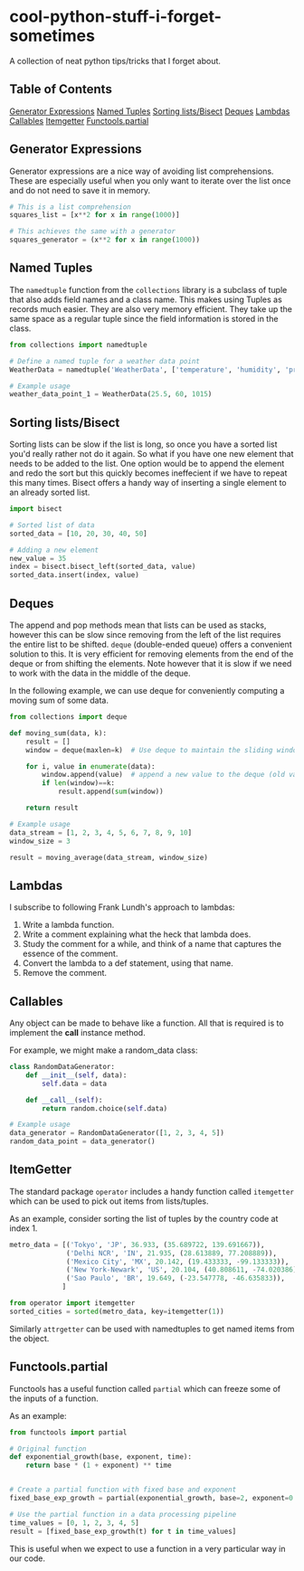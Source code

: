 # cool-python-stuff-i-forget-sometimes
A collection of neat python tips/tricks that I forget about.

## Table of Contents
[Generator Expressions](#generator-expressions)
[Named Tuples](#named-tuples)
[Sorting lists/Bisect](#sorting-listsbisect)
[Deques](#deques)
[Lambdas](#lambdas)
[Callables](#callables)
[Itemgetter](#itemgetter)
[Functools.partial](#functoolspartial)

## Generator Expressions

Generator expressions are a nice way of avoiding list comprehensions. These are especially useful when you only want to iterate over the list once and do not need to save it in memory.

```python
# This is a list comprehension
squares_list = [x**2 for x in range(1000)]

# This achieves the same with a generator
squares_generator = (x**2 for x in range(1000))
```

## Named Tuples

The `namedtuple` function from the `collections` library is a subclass of tuple that also adds field names and a class name. This makes using Tuples as records much easier. They are also very memory efficient. They take up the same space as a regular tuple since the field information is stored in the class.

```python
from collections import namedtuple

# Define a named tuple for a weather data point
WeatherData = namedtuple('WeatherData', ['temperature', 'humidity', 'pressure'])

# Example usage
weather_data_point_1 = WeatherData(25.5, 60, 1015)
```

## Sorting lists/Bisect
Sorting lists can be slow if the list is long, so once you have a sorted list you'd really rather not do it again. So what if you have one new element that needs to be added to the list. One option would be to append the element and redo the sort but this quickly becomes ineffecient if we have to repeat this many times. Bisect offers a handy way of inserting a single element to an already sorted list.

```python
import bisect

# Sorted list of data
sorted_data = [10, 20, 30, 40, 50]

# Adding a new element
new_value = 35
index = bisect.bisect_left(sorted_data, value)
sorted_data.insert(index, value)

```

## Deques
The append and pop methods mean that lists can be used as stacks, however this can be slow since removing from the left of the list requires the entire list to be shifted. `deque` (double-ended queue) offers a convenient solution to this. It is very efficient for removing elements from the end of the deque or from shifting the elements. Note however that it is slow if we need to work with the data in the middle of the deque.


In the following example, we can use deque for conveniently computing a moving sum of some data.
```python
from collections import deque

def moving_sum(data, k):
    result = []
    window = deque(maxlen=k)  # Use deque to maintain the sliding window

    for i, value in enumerate(data):
        window.append(value)  # append a new value to the deque (old values will be removed to maintain max length)
        if len(window)==k:
            result.append(sum(window))

    return result

# Example usage
data_stream = [1, 2, 3, 4, 5, 6, 7, 8, 9, 10]
window_size = 3

result = moving_average(data_stream, window_size)
```

## Lambdas

I subscribe to following Frank Lundh's approach to lambdas:
1. Write a lambda function.
2. Write a comment explaining what the heck that lambda does.
3. Study the comment for a while, and think of a name that captures the essence of the comment.
4. Convert the lambda to a def statement, using that name.
5. Remove the comment.

## Callables

Any object can be made to behave like a function. All that is required is to implement the __call__ instance method.

For example, we might make a random_data class:

```python
class RandomDataGenerator:
    def __init__(self, data):
        self.data = data

    def __call__(self):
        return random.choice(self.data)

# Example usage
data_generator = RandomDataGenerator([1, 2, 3, 4, 5])
random_data_point = data_generator()
```

## ItemGetter

The standard package `operator` includes a handy function called `itemgetter` which can be used to pick out items from lists/tuples.

As an example, consider sorting the list of tuples by the country code at index 1.
```python
metro_data = [('Tokyo', 'JP', 36.933, (35.689722, 139.691667)),
              ('Delhi NCR', 'IN', 21.935, (28.613889, 77.208889)),
              ('Mexico City', 'MX', 20.142, (19.433333, -99.133333)),
              ('New York-Newark', 'US', 20.104, (40.808611, -74.020386)),
              ('Sao Paulo', 'BR', 19.649, (-23.547778, -46.635833)),
             ]

from operator import itemgetter
sorted_cities = sorted(metro_data, key=itemgetter(1))
```

Similarly `attrgetter` can be used with namedtuples to get named items from the object.

## Functools.partial

Functools has a useful function called `partial` which can freeze some of the inputs of a function.

As an example:

```python
from functools import partial

# Original function
def exponential_growth(base, exponent, time):
    return base * (1 + exponent) ** time


# Create a partial function with fixed base and exponent
fixed_base_exp_growth = partial(exponential_growth, base=2, exponent=0.1)

# Use the partial function in a data processing pipeline
time_values = [0, 1, 2, 3, 4, 5]
result = [fixed_base_exp_growth(t) for t in time_values]
```

This is useful when we expect to use a function in a very particular way in our code.